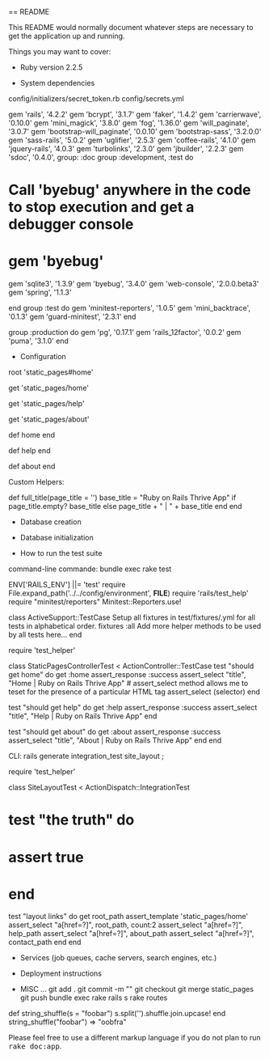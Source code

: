 == README

This README would normally document whatever steps are necessary to get the
application up and running.

Things you may want to cover:

* Ruby version
2.2.5



* System dependencies


config/initializers/secret_token.rb
config/secrets.yml


gem 'rails', '4.2.2'
gem 'bcrypt',                  '3.1.7'
gem 'faker',                   '1.4.2'
gem 'carrierwave',             '0.10.0'
gem 'mini_magick',             '3.8.0'
gem 'fog',                     '1.36.0'
gem 'will_paginate',           '3.0.7'
gem 'bootstrap-will_paginate', '0.0.10'
gem 'bootstrap-sass',          '3.2.0.0'
gem 'sass-rails',              '5.0.2'
gem 'uglifier',                '2.5.3'
gem 'coffee-rails',            '4.1.0'
gem 'jquery-rails',            '4.0.3'
gem 'turbolinks',              '2.3.0'
gem 'jbuilder',                '2.2.3'
gem 'sdoc',                    '0.4.0', group: :doc
group :development, :test do
  # Call 'byebug' anywhere in the code to stop execution and get a debugger console
  # gem 'byebug'

  gem 'sqlite3',     '1.3.9'
   gem 'byebug',      '3.4.0'
   gem 'web-console', '2.0.0.beta3'
   gem 'spring',      '1.1.3'

end
group :test do
  gem 'minitest-reporters', '1.0.5'
  gem 'mini_backtrace', '0.1.3'
  gem 'guard-minitest', '2.3.1'
end

group :production do
  gem 'pg', '0.17.1'
  gem 'rails_12factor', '0.0.2'
  gem 'puma', '3.1.0'
end





* Configuration

root 'static_pages#home'

get 'static_pages/home'

get 'static_pages/help'

get 'static_pages/about'

def home
end

def help
end

def about
end

Custom Helpers:

def full_title(page_title = '')
  base_title = "Ruby on Rails Thrive App"
  if page_title.empty?
    base_title
  else
    page_title + " | " + base_title
  end
  end

* Database creation

* Database initialization

* How to run the test suite

command-line commande: bundle exec rake test


ENV['RAILS_ENV'] ||= 'test'
require File.expand_path('../../config/environment', __FILE__)
require 'rails/test_help'
require "minitest/reporters"
Minitest::Reporters.use!

class ActiveSupport::TestCase
Setup all fixtures in test/fixtures/.yml for all tests in alphabetical order.
  fixtures :all
Add more helper methods to be used by all tests here...
end


require 'test_helper'

class StaticPagesControllerTest < ActionController::TestCase
  test "should get home" do
    get :home
    assert_response :success
    assert_select "title", "Home | Ruby on Rails Thrive App"
    # assert_select method allows me to teset for the presence of a particular HTML tag assert_select (selector)
  end

  test "should get help" do
    get :help
    assert_response :success
    assert_select "title", "Help | Ruby on Rails Thrive App"
  end

  test "should get about" do
    get :about
    assert_response :success
    assert_select "title", "About | Ruby on Rails Thrive App"
  end
end


CLI: rails generate integration_test site_layout ;

require 'test_helper'

class SiteLayoutTest < ActionDispatch::IntegrationTest
  # test "the truth" do
  #   assert true
  # end

  test "layout links" do
    get root_path
    assert_template 'static_pages/home'
    assert_select "a[href=?]", root_path, count:2
    assert_select "a[href=?]", help_path
    assert_select "a[href=?]", about_path
    assert_select "a[href=?]", contact_path
  end
end




* Services (job queues, cache servers, search engines, etc.)

* Deployment instructions

* MISC ...
git add .
git commit -m ""
git checkout
git merge static_pages
git push
bundle exec rake
rails s
rake routes


def string_shuffle(s = "foobar")
s.split('').shuffle.join.upcase!
end
string_shuffle("foobar")
 => "oobfra"














Please feel free to use a different markup language if you do not plan to run
<tt>rake doc:app</tt>.
